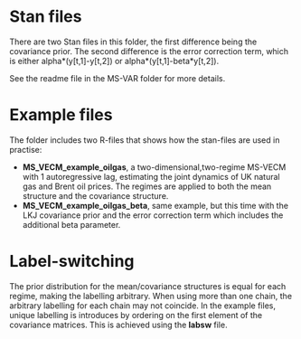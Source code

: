 # Stan files

There are two Stan files in this folder, the first difference being the covariance prior.
The second difference is the error correction term, which is either alpha*(y[t,1]-y[t,2]) or alpha*(y[t,1]-beta*y[t,2]).

See the readme file in the MS-VAR folder for more details.

# Example files

The folder includes two R-files that shows how the stan-files are used in practise:
* **MS_VECM_example_oilgas**, a two-dimensional,two-regime MS-VECM with 1 autoregressive lag, estimating the joint dynamics of UK natural gas and Brent oil prices. The regimes are applied to both the mean structure and the covariance structure.
* **MS_VECM_example_oilgas_beta**, same example, but this time with the LKJ covariance prior and the error correction term which includes the additional beta parameter. 


# Label-switching
The prior distribution for the mean/covariance structures is equal for each regime, making the labelling arbitrary.
When using more than one chain, the arbitrary labelling for each chain may not coincide.
In the example files, unique labelling is introduces by ordering on the first element of the covariance matrices.
This is achieved using the **labsw** file. 
